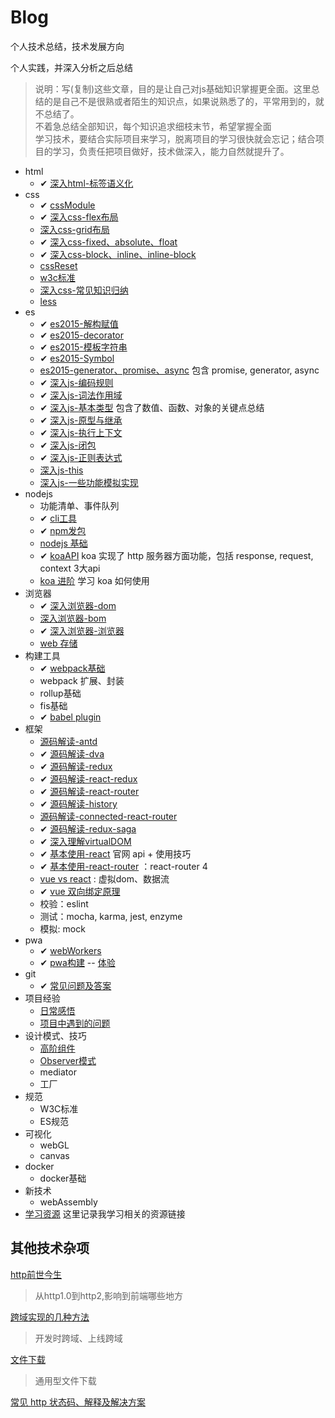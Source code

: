 # Blog

个人技术总结，技术发展方向

个人实践，并深入分析之后总结

> 说明：写(复制)这些文章，目的是让自己对js基础知识掌握更全面。这里总结的是自己不是很熟或者陌生的知识点，如果说熟悉了的，平常用到的，就不总结了。  
> 不着急总结全部知识，每个知识追求细枝末节，希望掌握全面  
> 学习技术，要结合实际项目来学习，脱离项目的学习很快就会忘记；结合项目的学习，负责任把项目做好，技术做深入，能力自然就提升了。

- html
  - ✔ [深入html-标签语义化](html/深入html-标签语义化.md)
- css
  - ✔ [cssModule](css/cssModule.md)
  - ✔ [深入css-flex布局](css/深入css-flex.md)
  - [深入css-grid布局](css/深入css-grid.md)
  - ✔ [深入css-fixed、absolute、float](css/深入css-fixed、absolute、float.md)
  - ✔ [深入css-block、inline、inline-block](css/深入css-block、inline、inline-block.md)
  - [cssReset](css/cssReset.md)
  - [w3c标准](css/w3c标准.md)
  - [深入css-常见知识归纳](css/深入css-常见知识归纳.md)
  - [less](css/less.md)
- es
  - ✔ [es2015-解构赋值](es/es6-解构赋值.md)
  - ✔ [es2015-decorator](es/es6-decorator.md)
  - ✔ [es2015-模板字符串](es/es6-模板字符串.md)
  - ✔ [es2015-Symbol](es/es6-Symbol.md)
  - [es2015-generator、promise、async](es/es6-异步.md)  包含 promise, generator, async
  - ✔ [深入js-编码规则](es/深入js-编码规则.md)
  - ✔ [深入js-词法作用域](es/深入js-词法作用域.md)
  - ✔ [深入js-基本类型](es/深入js-基本类型.md) 包含了数值、函数、对象的关键点总结
  - ✔ [深入js-原型与继承](es/深入js-原型与继承.md)
  - ✔ [深入js-执行上下文](es/深入js-执行上下文.md)
  - ✔ [深入js-闭包](es/深入js-闭包.md)
  - ✔ [深入js-正则表达式](es/深入js-正则表达式.md)
  - [深入js-this](es/深入js-this.md)
  - [深入js-一些功能模拟实现](es/深入js-一些功能模拟实现.md)
- nodejs
  - 功能清单、事件队列
  - ✔ [cli工具](nodejs/cli工具.md)
  - ✔ [npm发包](nodejs/npm发包.md)
  - [nodejs 基础](nodejs/基础知识.md)
  - ✔ [koaAPI](nodejs/koaAPI.md) koa 实现了 http 服务器方面功能，包括 response, request, context 3大api
  - [koa 进阶](nodejs/koa进阶.md) 学习 koa 如何使用
- 浏览器
  - ✔ [深入浏览器-dom](browser/深入浏览器-dom.md)
  - [深入浏览器-bom](browser/深入浏览器-bom.md)
  - ✔ [深入浏览器-浏览器](browser/深入浏览器-浏览器.md)
  - [web 存储](PWA/web存储.md)
- 构建工具
  - ✔ [webpack基础](webpack/webpack专题.md)
  - webpack 扩展、封装
  - rollup基础
  - fis基础
  - ✔ [babel plugin](webpack/babel.md)
- 框架
  - [源码解读-antd](react/源码解读-antd.md)
  - ✔ [源码解读-dva](react/源码解读-dva.md)
  - ✔ [源码解读-redux](react/源码解读-redux.md)
  - ✔ [源码解读-react-redux](react/源码解读-react-redux.md)
  - ✔ [源码解读-react-router](react/源码解读-react-router.md)
  - ✔ [源码解读-history](react/源码解读-history.md)
  - [源码解读-connected-react-router](react/源码解读-connected-react-router.md)
  - ✔ [源码解读-redux-saga](react/源码解读-redux-saga.md)
  - ✔ [深入理解virtualDOM](react/深入理解virtualDOM.md)
  - ✔ [基本使用-react](react/基本使用-react.md) 官网 api + 使用技巧
  - ✔ [基本使用-react-router](react/基本使用-react-router.md) ：react-router 4
  - [vue vs react](react/react-vs-vue.md) : 虚拟dom、数据流
  - ✔ [vue 双向绑定原理](vue/vue响应式原理.md)
  - 校验：eslint
  - 测试：mocha, karma, jest, enzyme
  - 模拟: mock
- pwa
  - ✔ [webWorkers](PWA/webWorkers.md)
  - ✔ [pwa构建](PWA/pwa构建.md) -- [体验](https://heyunjiang.github.io/)
- git
  - ✔ [常见问题及答案](git/常见问题及答案.md)
- 项目经验
  - [日常感悟](software/项目开发的日常感悟.md)
  - [项目中遇到的问题](software/项目中遇到的问题.md)
- 设计模式、技巧
  - [高阶组件](designModal/HOC.md)
  - [Observer模式](designModal/从vue响应式数据看观察者模式.md)
  - mediator
  - 工厂
- 规范
  - W3C标准
  - ES规范
- 可视化
  - webGL
  - canvas
- docker
  - docker基础
- 新技术
  - webAssembly
- [学习资源](software/资源.md) 这里记录我学习相关的资源链接

## 其他技术杂项

[http前世今生](other/专题-http.md)

> 从http1.0到http2,影响到前端哪些地方

[跨域实现的几种方法](other/跨域实现的几种方法.md)

> 开发时跨域、上线跨域

[文件下载](other/download.md)

> 通用型文件下载

[常见 http 状态码、解释及解决方案](other/httpCode.md)
